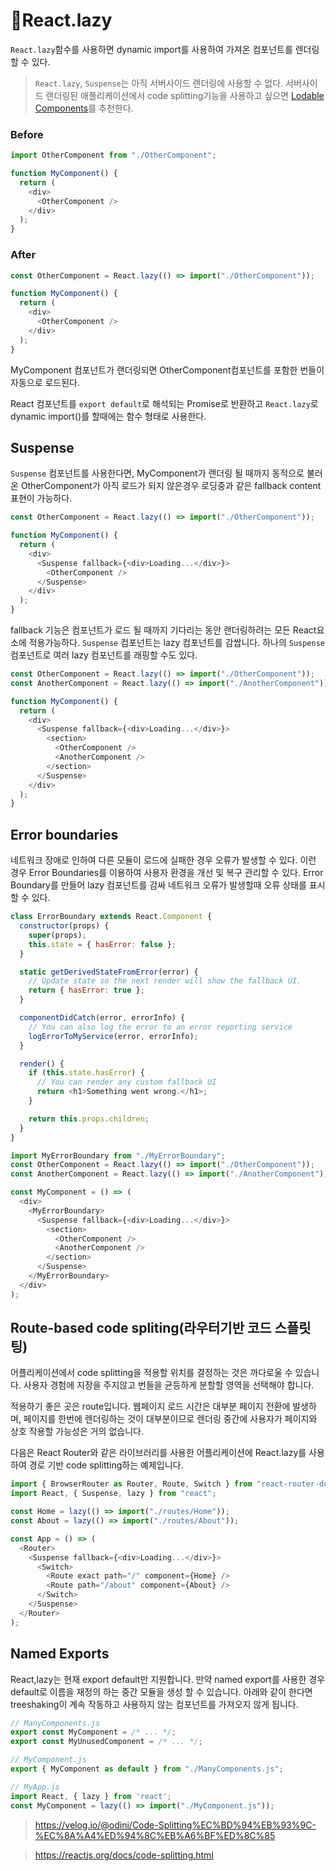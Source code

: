 # 🔌React.lazy

`React.lazy`함수를 사용하면 dynamic import를 사용하여 가져온 컴포넌트를 렌더링 할 수 있다.

> `React.lazy`, `Suspense`는 아직 서버사이드 랜더링에 사용할 수 없다. 서버사이드 랜더링된 애플리케이션에서 code splitting기능을 사용하고 싶으면 [Lodable Components](https://github.com/smooth-code/loadable-components)를 추천한다.

### Before

```javascript
import OtherComponent from "./OtherComponent";

function MyComponent() {
  return (
    <div>
      <OtherComponent />
    </div>
  );
}
```

### After

```javascript
const OtherComponent = React.lazy(() => import("./OtherComponent"));

function MyComponent() {
  return (
    <div>
      <OtherComponent />
    </div>
  );
}
```

MyComponent 컴포넌트가 랜더링되면 OtherComponent컴포넌트를 포함한 번들이 자동으로 로드된다.

React 컴포넌트를 `export default`로 해석되는 Promise로 반환하고 `React.lazy`로 dynamic import()를 할때에는 함수 형태로 사용한다.

## Suspense

`Suspense` 컴포넌트를 사용한다면, MyComponent가 랜더링 될 때까지 동적으로 불러온 OtherComponent가 아직 로드가 되지 않은경우 로딩중과 같은 fallback content 표현이 가능하다.

```javascript
const OtherComponent = React.lazy(() => import("./OtherComponent"));

function MyComponent() {
  return (
    <div>
      <Suspense fallback={<div>Loading...</div>}>
        <OtherComponent />
      </Suspense>
    </div>
  );
}
```

fallback 기능은 컴포넌트가 로드 될 때까지 기다리는 동안 랜더링하려는 모든 React요소에 적용가능하다. `Suspense` 컴포넌트는 lazy 컴포넌트를 감쌉니다. 하나의 `Suspense` 컴포넌트로 여러 lazy 컴포넌트를 래핑할 수도 있다.

```javascript
const OtherComponent = React.lazy(() => import("./OtherComponent"));
const AnotherComponent = React.lazy(() => import("./AnotherComponent"));

function MyComponent() {
  return (
    <div>
      <Suspense fallback={<div>Loading...</div>}>
        <section>
          <OtherComponent />
          <AnotherComponent />
        </section>
      </Suspense>
    </div>
  );
}
```

## Error boundaries

네트워크 장애로 인하여 다른 모듈이 로드에 실패한 경우 오류가 발생할 수 있다. 이런 경우 Error Boundaries를 이용하여 사용자 환경을 개선 및 복구 관리할 수 있다. Error Boundary를 만들어 lazy 컴포넌트를 감싸 네트워크 오류가 발생할때 오류 상태를 표시할 수 있다.

```javascript
class ErrorBoundary extends React.Component {
  constructor(props) {
    super(props);
    this.state = { hasError: false };
  }

  static getDerivedStateFromError(error) {
    // Update state so the next render will show the fallback UI.
    return { hasError: true };
  }

  componentDidCatch(error, errorInfo) {
    // You can also log the error to an error reporting service
    logErrorToMyService(error, errorInfo);
  }

  render() {
    if (this.state.hasError) {
      // You can render any custom fallback UI
      return <h1>Something went wrong.</h1>;
    }

    return this.props.children;
  }
}
```

```javascript
import MyErrorBoundary from "./MyErrorBoundary";
const OtherComponent = React.lazy(() => import("./OtherComponent"));
const AnotherComponent = React.lazy(() => import("./AnotherComponent"));

const MyComponent = () => (
  <div>
    <MyErrorBoundary>
      <Suspense fallback={<div>Loading...</div>}>
        <section>
          <OtherComponent />
          <AnotherComponent />
        </section>
      </Suspense>
    </MyErrorBoundary>
  </div>
);
```

## Route-based code spliting(라우터기반 코드 스플릿팅)

어플리케이션에서 code splitting을 적용할 위치를 결정하는 것은 까다로울 수 있습니다. 사용자 경험에 지장을 주지않고 번들을 균등하게 분할할 영역을 선택해야 합니다.

적용하기 좋은 곳은 route입니다. 웹페이지 로드 시간은 대부분 페이지 전환에 발생하며, 페이지를 한번에 렌더링하는 것이 대부분이므로 렌더링 중간에 사용자가 페이지와 상호 작용할 가능성은 거의 없습니다.

다음은 React Router와 같은 라이브러리를 사용한 어플리케이션에 React.lazy를 사용하여 경로 기반 code splitting하는 예제입니다.

```javascript
import { BrowserRouter as Router, Route, Switch } from "react-router-dom";
import React, { Suspense, lazy } from "react";

const Home = lazy(() => import("./routes/Home"));
const About = lazy(() => import("./routes/About"));

const App = () => (
  <Router>
    <Suspense fallback={<div>Loading...</div>}>
      <Switch>
        <Route exact path="/" component={Home} />
        <Route path="/about" component={About} />
      </Switch>
    </Suspense>
  </Router>
);
```

## Named Exports

React,lazy는 현재 export default만 지원합니다. 만약 named export를 사용한 경우 default로 이름을 재정의 하는 중간 모듈을 생성 할 수 있습니다. 아래와 같이 한다면 treeshaking이 계속 작동하고 사용하지 않는 컴포넌트를 가져오지 않게 됩니다.

```javascript
// ManyComponents.js
export const MyComponent = /* ... */;
export const MyUnusedComponent = /* ... */;

// MyComponent.js
export { MyComponent as default } from "./ManyComponents.js";

// MyApp.js
import React, { lazy } from 'react';
const MyComponent = lazy(() => import("./MyComponent.js"));
```

> https://velog.io/@odini/Code-Splitting%EC%BD%94%EB%93%9C-%EC%8A%A4%ED%94%8C%EB%A6%BF%ED%8C%85

> https://reactjs.org/docs/code-splitting.html
